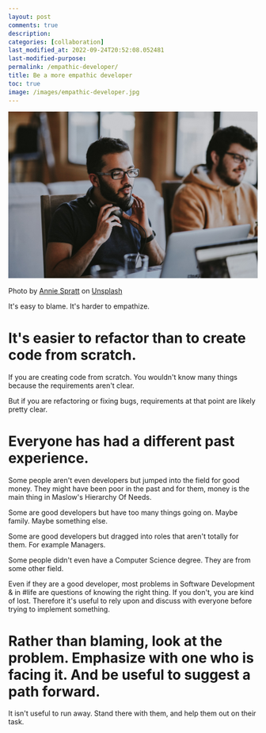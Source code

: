 ```yaml
---
layout: post
comments: true
description: 
categories: [collaboration]
last_modified_at: 2022-09-24T20:52:08.052481
last-modified-purpose:
permalink: /empathic-developer/
title: Be a more empathic developer
toc: true
image: /images/empathic-developer.jpg
---
```

![](/images/empathic-developer.jpg)

Photo by <a href="https://unsplash.com/@anniespratt?utm_source=unsplash&utm_medium=referral&utm_content=creditCopyText">Annie Spratt</a> on <a href="https://unsplash.com/s/photos/developer-team?utm_source=unsplash&utm_medium=referral&utm_content=creditCopyText">Unsplash</a>

It's easy to blame. It's harder to empathize.

# It's easier to refactor than to create code from scratch.

If you are creating code from scratch. You wouldn't know many things because the requirements aren't clear.

But if you are refactoring or fixing bugs, requirements at that point are likely pretty clear.

# Everyone has had a different past experience.

Some people aren't even developers but jumped into the field for good money. They might have been poor in the past and for them, money is the main thing in Maslow's Hierarchy Of Needs.

Some are good developers but have too many things going on. Maybe family. Maybe something else.

Some are good developers but dragged into roles that aren't totally for them. For example Managers.

Some people didn't even have a Computer Science degree. They are from some other field.

Even if they are a good developer, most problems in Software Development & in #life are questions of knowing the right thing. If you don't, you are kind of lost. Therefore it's useful to rely upon and discuss with everyone before trying to implement something.

# Rather than blaming, look at the problem. Emphasize with one who is facing it. And be useful to suggest a path forward.

It isn't useful to run away. Stand there with them, and help them out on their task.
